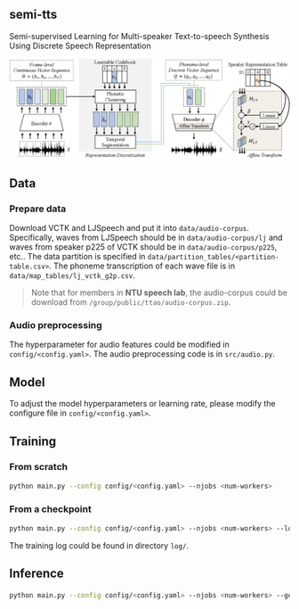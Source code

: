 ## semi-tts
Semi-supervised Learning for Multi-speaker Text-to-speech Synthesis Using Discrete Speech Representation
<p align="center">
  <img src="illustration.png">
</p>

## Data
### Prepare data
Download VCTK and LJSpeech and put it into `data/audio-corpus`. Specifically, waves from LJSpeech should be in `data/audio-corpus/lj` and waves from speaker p225 of VCTK should be in `data/audio-corpus/p225`, etc..
The data partition is specified in `data/partition_tables/<partition-table.csv>`.
The phoneme transcription of each wave file is in `data/map_tables/lj_vctk_g2p.csv`.
>Note that for members in **NTU speech lab**, the audio-corpus could be download from `/group/public/ttao/audio-corpus.zip`.

### Audio preprocessing
The hyperparameter for audio features could be modified in `config/<config.yaml>`.
The audio preprocessing code is in `src/audio.py`.

## Model
To adjust the model hyperparameters or learning rate, please modify the configure file in `config/<config.yaml>`.

## Training
### From scratch
```sh
python main.py --config config/<config.yaml> --njobs <num-workers>
```
### From a checkpoint
```sh
python main.py --config config/<config.yaml> --njobs <num-workers> --load <checkpoint-path>
```
The training log could be found in directory `log/`.

## Inference
```sh
python main.py --config config/<config.yaml> --njobs <num-workers> --gen-specgram
```
